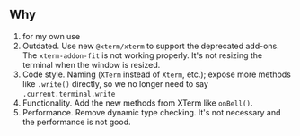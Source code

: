 ## Why

1. for my own use
2. Outdated. Use new `@xterm/xterm` to support the deprecated add-ons.
   The `xterm-addon-fit` is not working properly. It's not resizing the terminal when the window is resized.
3. Code style. Naming (`XTerm` instead of `Xterm`, etc.); expose more methods like `.write()` directly, so we no longer need to say `.current.terminal.write`
4. Functionality. Add the new methods from XTerm like `onBell()`.
5. Performance. Remove dynamic type checking. It's not necessary and the performance is not good.
